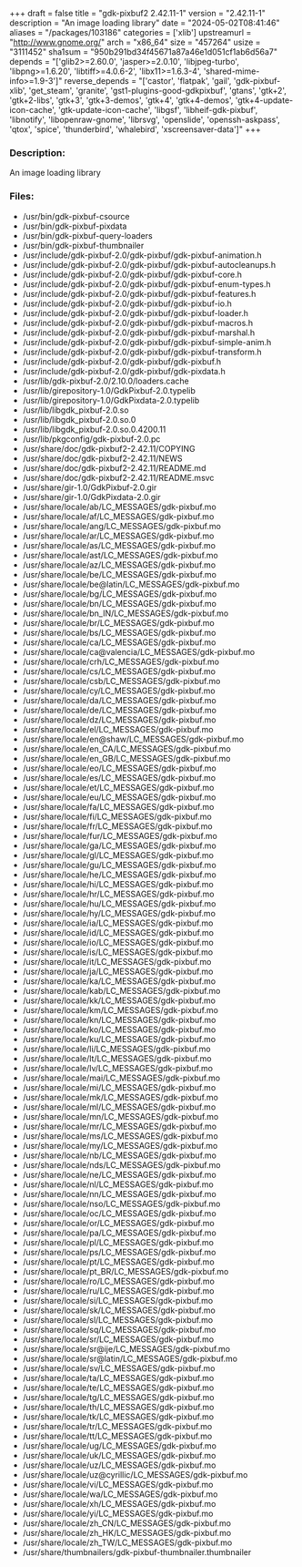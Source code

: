 +++
draft = false
title = "gdk-pixbuf2 2.42.11-1"
version = "2.42.11-1"
description = "An image loading library"
date = "2024-05-02T08:41:46"
aliases = "/packages/103186"
categories = ['xlib']
upstreamurl = "http://www.gnome.org/"
arch = "x86_64"
size = "457264"
usize = "3111452"
sha1sum = "950b291bd34f45671a87a46e1d051cf1ab6d56a7"
depends = "['glib2>=2.60.0', 'jasper>=2.0.10', 'libjpeg-turbo', 'libpng>=1.6.20', 'libtiff>=4.0.6-2', 'libx11>=1.6.3-4', 'shared-mime-info>=1.9-3']"
reverse_depends = "['castor', 'flatpak', 'gail', 'gdk-pixbuf-xlib', 'get_steam', 'granite', 'gst1-plugins-good-gdkpixbuf', 'gtans', 'gtk+2', 'gtk+2-libs', 'gtk+3', 'gtk+3-demos', 'gtk+4', 'gtk+4-demos', 'gtk+4-update-icon-cache', 'gtk-update-icon-cache', 'libgsf', 'libheif-gdk-pixbuf', 'libnotify', 'libopenraw-gnome', 'librsvg', 'openslide', 'openssh-askpass', 'qtox', 'spice', 'thunderbird', 'whalebird', 'xscreensaver-data']"
+++
### Description: 
An image loading library

### Files: 
* /usr/bin/gdk-pixbuf-csource
* /usr/bin/gdk-pixbuf-pixdata
* /usr/bin/gdk-pixbuf-query-loaders
* /usr/bin/gdk-pixbuf-thumbnailer
* /usr/include/gdk-pixbuf-2.0/gdk-pixbuf/gdk-pixbuf-animation.h
* /usr/include/gdk-pixbuf-2.0/gdk-pixbuf/gdk-pixbuf-autocleanups.h
* /usr/include/gdk-pixbuf-2.0/gdk-pixbuf/gdk-pixbuf-core.h
* /usr/include/gdk-pixbuf-2.0/gdk-pixbuf/gdk-pixbuf-enum-types.h
* /usr/include/gdk-pixbuf-2.0/gdk-pixbuf/gdk-pixbuf-features.h
* /usr/include/gdk-pixbuf-2.0/gdk-pixbuf/gdk-pixbuf-io.h
* /usr/include/gdk-pixbuf-2.0/gdk-pixbuf/gdk-pixbuf-loader.h
* /usr/include/gdk-pixbuf-2.0/gdk-pixbuf/gdk-pixbuf-macros.h
* /usr/include/gdk-pixbuf-2.0/gdk-pixbuf/gdk-pixbuf-marshal.h
* /usr/include/gdk-pixbuf-2.0/gdk-pixbuf/gdk-pixbuf-simple-anim.h
* /usr/include/gdk-pixbuf-2.0/gdk-pixbuf/gdk-pixbuf-transform.h
* /usr/include/gdk-pixbuf-2.0/gdk-pixbuf/gdk-pixbuf.h
* /usr/include/gdk-pixbuf-2.0/gdk-pixbuf/gdk-pixdata.h
* /usr/lib/gdk-pixbuf-2.0/2.10.0/loaders.cache
* /usr/lib/girepository-1.0/GdkPixbuf-2.0.typelib
* /usr/lib/girepository-1.0/GdkPixdata-2.0.typelib
* /usr/lib/libgdk_pixbuf-2.0.so
* /usr/lib/libgdk_pixbuf-2.0.so.0
* /usr/lib/libgdk_pixbuf-2.0.so.0.4200.11
* /usr/lib/pkgconfig/gdk-pixbuf-2.0.pc
* /usr/share/doc/gdk-pixbuf2-2.42.11/COPYING
* /usr/share/doc/gdk-pixbuf2-2.42.11/NEWS
* /usr/share/doc/gdk-pixbuf2-2.42.11/README.md
* /usr/share/doc/gdk-pixbuf2-2.42.11/README.msvc
* /usr/share/gir-1.0/GdkPixbuf-2.0.gir
* /usr/share/gir-1.0/GdkPixdata-2.0.gir
* /usr/share/locale/ab/LC_MESSAGES/gdk-pixbuf.mo
* /usr/share/locale/af/LC_MESSAGES/gdk-pixbuf.mo
* /usr/share/locale/ang/LC_MESSAGES/gdk-pixbuf.mo
* /usr/share/locale/ar/LC_MESSAGES/gdk-pixbuf.mo
* /usr/share/locale/as/LC_MESSAGES/gdk-pixbuf.mo
* /usr/share/locale/ast/LC_MESSAGES/gdk-pixbuf.mo
* /usr/share/locale/az/LC_MESSAGES/gdk-pixbuf.mo
* /usr/share/locale/be/LC_MESSAGES/gdk-pixbuf.mo
* /usr/share/locale/be@latin/LC_MESSAGES/gdk-pixbuf.mo
* /usr/share/locale/bg/LC_MESSAGES/gdk-pixbuf.mo
* /usr/share/locale/bn/LC_MESSAGES/gdk-pixbuf.mo
* /usr/share/locale/bn_IN/LC_MESSAGES/gdk-pixbuf.mo
* /usr/share/locale/br/LC_MESSAGES/gdk-pixbuf.mo
* /usr/share/locale/bs/LC_MESSAGES/gdk-pixbuf.mo
* /usr/share/locale/ca/LC_MESSAGES/gdk-pixbuf.mo
* /usr/share/locale/ca@valencia/LC_MESSAGES/gdk-pixbuf.mo
* /usr/share/locale/crh/LC_MESSAGES/gdk-pixbuf.mo
* /usr/share/locale/cs/LC_MESSAGES/gdk-pixbuf.mo
* /usr/share/locale/csb/LC_MESSAGES/gdk-pixbuf.mo
* /usr/share/locale/cy/LC_MESSAGES/gdk-pixbuf.mo
* /usr/share/locale/da/LC_MESSAGES/gdk-pixbuf.mo
* /usr/share/locale/de/LC_MESSAGES/gdk-pixbuf.mo
* /usr/share/locale/dz/LC_MESSAGES/gdk-pixbuf.mo
* /usr/share/locale/el/LC_MESSAGES/gdk-pixbuf.mo
* /usr/share/locale/en@shaw/LC_MESSAGES/gdk-pixbuf.mo
* /usr/share/locale/en_CA/LC_MESSAGES/gdk-pixbuf.mo
* /usr/share/locale/en_GB/LC_MESSAGES/gdk-pixbuf.mo
* /usr/share/locale/eo/LC_MESSAGES/gdk-pixbuf.mo
* /usr/share/locale/es/LC_MESSAGES/gdk-pixbuf.mo
* /usr/share/locale/et/LC_MESSAGES/gdk-pixbuf.mo
* /usr/share/locale/eu/LC_MESSAGES/gdk-pixbuf.mo
* /usr/share/locale/fa/LC_MESSAGES/gdk-pixbuf.mo
* /usr/share/locale/fi/LC_MESSAGES/gdk-pixbuf.mo
* /usr/share/locale/fr/LC_MESSAGES/gdk-pixbuf.mo
* /usr/share/locale/fur/LC_MESSAGES/gdk-pixbuf.mo
* /usr/share/locale/ga/LC_MESSAGES/gdk-pixbuf.mo
* /usr/share/locale/gl/LC_MESSAGES/gdk-pixbuf.mo
* /usr/share/locale/gu/LC_MESSAGES/gdk-pixbuf.mo
* /usr/share/locale/he/LC_MESSAGES/gdk-pixbuf.mo
* /usr/share/locale/hi/LC_MESSAGES/gdk-pixbuf.mo
* /usr/share/locale/hr/LC_MESSAGES/gdk-pixbuf.mo
* /usr/share/locale/hu/LC_MESSAGES/gdk-pixbuf.mo
* /usr/share/locale/hy/LC_MESSAGES/gdk-pixbuf.mo
* /usr/share/locale/ia/LC_MESSAGES/gdk-pixbuf.mo
* /usr/share/locale/id/LC_MESSAGES/gdk-pixbuf.mo
* /usr/share/locale/io/LC_MESSAGES/gdk-pixbuf.mo
* /usr/share/locale/is/LC_MESSAGES/gdk-pixbuf.mo
* /usr/share/locale/it/LC_MESSAGES/gdk-pixbuf.mo
* /usr/share/locale/ja/LC_MESSAGES/gdk-pixbuf.mo
* /usr/share/locale/ka/LC_MESSAGES/gdk-pixbuf.mo
* /usr/share/locale/kab/LC_MESSAGES/gdk-pixbuf.mo
* /usr/share/locale/kk/LC_MESSAGES/gdk-pixbuf.mo
* /usr/share/locale/km/LC_MESSAGES/gdk-pixbuf.mo
* /usr/share/locale/kn/LC_MESSAGES/gdk-pixbuf.mo
* /usr/share/locale/ko/LC_MESSAGES/gdk-pixbuf.mo
* /usr/share/locale/ku/LC_MESSAGES/gdk-pixbuf.mo
* /usr/share/locale/li/LC_MESSAGES/gdk-pixbuf.mo
* /usr/share/locale/lt/LC_MESSAGES/gdk-pixbuf.mo
* /usr/share/locale/lv/LC_MESSAGES/gdk-pixbuf.mo
* /usr/share/locale/mai/LC_MESSAGES/gdk-pixbuf.mo
* /usr/share/locale/mi/LC_MESSAGES/gdk-pixbuf.mo
* /usr/share/locale/mk/LC_MESSAGES/gdk-pixbuf.mo
* /usr/share/locale/ml/LC_MESSAGES/gdk-pixbuf.mo
* /usr/share/locale/mn/LC_MESSAGES/gdk-pixbuf.mo
* /usr/share/locale/mr/LC_MESSAGES/gdk-pixbuf.mo
* /usr/share/locale/ms/LC_MESSAGES/gdk-pixbuf.mo
* /usr/share/locale/my/LC_MESSAGES/gdk-pixbuf.mo
* /usr/share/locale/nb/LC_MESSAGES/gdk-pixbuf.mo
* /usr/share/locale/nds/LC_MESSAGES/gdk-pixbuf.mo
* /usr/share/locale/ne/LC_MESSAGES/gdk-pixbuf.mo
* /usr/share/locale/nl/LC_MESSAGES/gdk-pixbuf.mo
* /usr/share/locale/nn/LC_MESSAGES/gdk-pixbuf.mo
* /usr/share/locale/nso/LC_MESSAGES/gdk-pixbuf.mo
* /usr/share/locale/oc/LC_MESSAGES/gdk-pixbuf.mo
* /usr/share/locale/or/LC_MESSAGES/gdk-pixbuf.mo
* /usr/share/locale/pa/LC_MESSAGES/gdk-pixbuf.mo
* /usr/share/locale/pl/LC_MESSAGES/gdk-pixbuf.mo
* /usr/share/locale/ps/LC_MESSAGES/gdk-pixbuf.mo
* /usr/share/locale/pt/LC_MESSAGES/gdk-pixbuf.mo
* /usr/share/locale/pt_BR/LC_MESSAGES/gdk-pixbuf.mo
* /usr/share/locale/ro/LC_MESSAGES/gdk-pixbuf.mo
* /usr/share/locale/ru/LC_MESSAGES/gdk-pixbuf.mo
* /usr/share/locale/si/LC_MESSAGES/gdk-pixbuf.mo
* /usr/share/locale/sk/LC_MESSAGES/gdk-pixbuf.mo
* /usr/share/locale/sl/LC_MESSAGES/gdk-pixbuf.mo
* /usr/share/locale/sq/LC_MESSAGES/gdk-pixbuf.mo
* /usr/share/locale/sr/LC_MESSAGES/gdk-pixbuf.mo
* /usr/share/locale/sr@ije/LC_MESSAGES/gdk-pixbuf.mo
* /usr/share/locale/sr@latin/LC_MESSAGES/gdk-pixbuf.mo
* /usr/share/locale/sv/LC_MESSAGES/gdk-pixbuf.mo
* /usr/share/locale/ta/LC_MESSAGES/gdk-pixbuf.mo
* /usr/share/locale/te/LC_MESSAGES/gdk-pixbuf.mo
* /usr/share/locale/tg/LC_MESSAGES/gdk-pixbuf.mo
* /usr/share/locale/th/LC_MESSAGES/gdk-pixbuf.mo
* /usr/share/locale/tk/LC_MESSAGES/gdk-pixbuf.mo
* /usr/share/locale/tr/LC_MESSAGES/gdk-pixbuf.mo
* /usr/share/locale/tt/LC_MESSAGES/gdk-pixbuf.mo
* /usr/share/locale/ug/LC_MESSAGES/gdk-pixbuf.mo
* /usr/share/locale/uk/LC_MESSAGES/gdk-pixbuf.mo
* /usr/share/locale/uz/LC_MESSAGES/gdk-pixbuf.mo
* /usr/share/locale/uz@cyrillic/LC_MESSAGES/gdk-pixbuf.mo
* /usr/share/locale/vi/LC_MESSAGES/gdk-pixbuf.mo
* /usr/share/locale/wa/LC_MESSAGES/gdk-pixbuf.mo
* /usr/share/locale/xh/LC_MESSAGES/gdk-pixbuf.mo
* /usr/share/locale/yi/LC_MESSAGES/gdk-pixbuf.mo
* /usr/share/locale/zh_CN/LC_MESSAGES/gdk-pixbuf.mo
* /usr/share/locale/zh_HK/LC_MESSAGES/gdk-pixbuf.mo
* /usr/share/locale/zh_TW/LC_MESSAGES/gdk-pixbuf.mo
* /usr/share/thumbnailers/gdk-pixbuf-thumbnailer.thumbnailer
